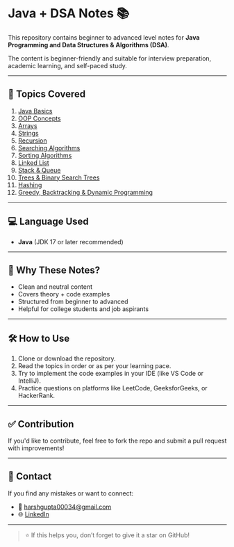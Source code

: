 # Java + DSA Notes 📚

This repository contains beginner to advanced level notes for **Java Programming and Data Structures & Algorithms (DSA)**.

The content is beginner-friendly and suitable for interview preparation, academic learning, and self-paced study.

---

## 🔰 Topics Covered

1. [Java Basics](01_Java_Basics.md)
2. [OOP Concepts](02_OOP_Concepts.md)
3. [Arrays](03_Arrays.md)
4. [Strings](04_Strings.md)
5. [Recursion](05_Recursion.md)
6. [Searching Algorithms](06_Searching.md)
7. [Sorting Algorithms](07_Sorting.md)
8. [Linked List](08_LinkedList.md)
9. [Stack & Queue](09_Stack_Queue.md)
10. [Trees & Binary Search Trees](10_Trees.md)
11. [Hashing](11_Hashing.md)
12. [Greedy, Backtracking & Dynamic Programming](12_Greedy_DP_Backtracking.md)

---

## 💻 Language Used
- **Java** (JDK 17 or later recommended)

---

## 📌 Why These Notes?

- Clean and neutral content
- Covers theory + code examples
- Structured from beginner to advanced
- Helpful for college students and job aspirants

---

## 🛠 How to Use

1. Clone or download the repository.
2. Read the topics in order or as per your learning pace.
3. Try to implement the code examples in your IDE (like VS Code or IntelliJ).
4. Practice questions on platforms like LeetCode, GeeksforGeeks, or HackerRank.

---

## ✅ Contribution

If you'd like to contribute, feel free to fork the repo and submit a pull request with improvements!

---

## 📧 Contact

If you find any mistakes or want to connect:

- 📩 harshgupta00034@gmail.com
- 🌐 [LinkedIn](https://www.linkedin.com/)

---

> ⭐ If this helps you, don’t forget to give it a star on GitHub!
